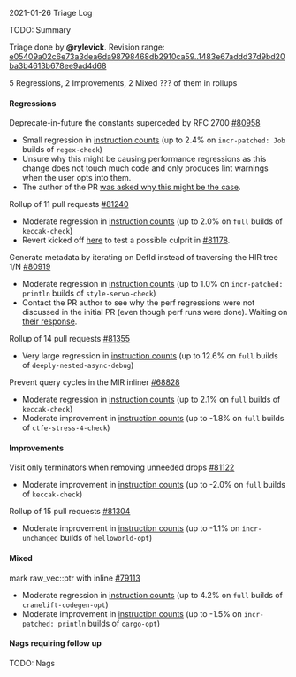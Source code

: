 2021-01-26 Triage Log

TODO: Summary

Triage done by **@rylevick**.
Revision range: [e05409a02c6e73a3dea6da98798468db2910ca59..1483e67addd37d9bd20ba3b4613b678ee9ad4d68](https://perf.rust-lang.org/?start=e05409a02c6e73a3dea6da98798468db2910ca59&end=1483e67addd37d9bd20ba3b4613b678ee9ad4d68&absolute=false&stat=instructions%3Au)

5 Regressions, 2 Improvements, 2 Mixed
??? of them in rollups

#### Regressions

Deprecate-in-future the constants superceded by RFC 2700 [#80958](https://github.com/rust-lang/rust/issues/80958)
- Small regression in [instruction counts](https://perf.rust-lang.org/compare.html?start=57a71ac0e17e4f7070b090ab7bdc5474d8e37ecc&end=339e19697a39a78f4d669c217b7d21109215de41&stat=instructions:u) (up to 2.4% on `incr-patched: Job` builds of `regex-check`)
- Unsure why this might be causing performance regressions as this change does not touch much code and only produces lint warnings when the user opts into them. 
- The author of the PR [was asked why this might be the case](https://github.com/rust-lang/rust/pull/80958#issuecomment-767837811).

Rollup of 11 pull requests [#81240](https://github.com/rust-lang/rust/issues/81240)
- Moderate regression in [instruction counts](https://perf.rust-lang.org/compare.html?start=339e19697a39a78f4d669c217b7d21109215de41&end=a243ad280a4ac57c1b8427e30e31c5b505cf10de&stat=instructions:u) (up to 2.0% on `full` builds of `keccak-check`)
- Revert kicked off [here](https://github.com/rust-lang/rust/pull/81420) to test a possible culprit in [#81178](https://github.com/rust-lang/rust/pull/81178).

Generate metadata by iterating on DefId instead of traversing the HIR tree 1/N [#80919](https://github.com/rust-lang/rust/issues/80919)
- Moderate regression in [instruction counts](https://perf.rust-lang.org/compare.html?start=446cbc9db080c63c8742c418bcaa44c808f7e033&end=85e355ea9bd86ac6580a5d422a65dbf689845808&stat=instructions:u) (up to 1.0% on `incr-patched: println` builds of `style-servo-check`)
- Contact the PR author to see why the perf regressions were not discussed in the initial PR (even though perf runs were done). Waiting on [their response](https://github.com/rust-lang/rust/pull/80919#issuecomment-767854932).

Rollup of 14 pull requests [#81355](https://github.com/rust-lang/rust/issues/81355)
- Very large regression in [instruction counts](https://perf.rust-lang.org/compare.html?start=1d0d76f8dd4f5f6ecbeab575b87edaf1c9f56bb8&end=d3163e96553ae8cb1fca0e62084b124e8b98310b&stat=instructions:u) (up to 12.6% on `full` builds of `deeply-nested-async-debug`)

Prevent query cycles in the MIR inliner [#68828](https://github.com/rust-lang/rust/issues/68828)
- Moderate regression in [instruction counts](https://perf.rust-lang.org/compare.html?start=7fba12bb1d3877870758a7a53e2fe766bb19bd60&end=f4eb5d9f719cd3c849befc8914ad8ce0ddcf34ed&stat=instructions:u) (up to 2.1% on `full` builds of `keccak-check`)
- Moderate improvement in [instruction counts](https://perf.rust-lang.org/compare.html?start=7fba12bb1d3877870758a7a53e2fe766bb19bd60&end=f4eb5d9f719cd3c849befc8914ad8ce0ddcf34ed&stat=instructions:u) (up to -1.8% on `full` builds of `ctfe-stress-4-check`)

#### Improvements

Visit only terminators when removing unneeded drops [#81122](https://github.com/rust-lang/rust/issues/81122)
- Moderate improvement in [instruction counts](https://perf.rust-lang.org/compare.html?start=a243ad280a4ac57c1b8427e30e31c5b505cf10de&end=65767e56537e20903b54ecde7c371cbfb1b201b0&stat=instructions:u) (up to -2.0% on `full` builds of `keccak-check`)

Rollup of 15 pull requests [#81304](https://github.com/rust-lang/rust/issues/81304)
- Moderate improvement in [instruction counts](https://perf.rust-lang.org/compare.html?start=4d0dd02ee07bddad9136f95c9f7846ebf3eb3fc5&end=1279b3b9232e4c44112d98f19cfa8846776d1fe8&stat=instructions:u) (up to -1.1% on `incr-unchanged` builds of `helloworld-opt`)

#### Mixed

mark raw_vec::ptr with inline [#79113](https://github.com/rust-lang/rust/issues/79113)
- Moderate regression in [instruction counts](https://perf.rust-lang.org/compare.html?start=f4eb5d9f719cd3c849befc8914ad8ce0ddcf34ed&end=ff6ee2a70218543f410e557f390e246131847572&stat=instructions:u) (up to 4.2% on `full` builds of `cranelift-codegen-opt`)
- Moderate improvement in [instruction counts](https://perf.rust-lang.org/compare.html?start=f4eb5d9f719cd3c849befc8914ad8ce0ddcf34ed&end=ff6ee2a70218543f410e557f390e246131847572&stat=instructions:u) (up to -1.5% on `incr-patched: println` builds of `cargo-opt`)

#### Nags requiring follow up

TODO: Nags


